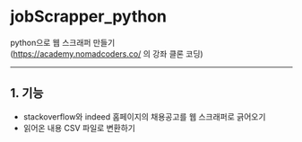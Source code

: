 # jobScrapper_python
python으로 웹 스크래퍼 만들기
<br>(https://academy.nomadcoders.co/ 의 강좌 클론 코딩)
* * *
## 1. 기능
* stackoverflow와 indeed 홈페이지의 채용공고를 웹 스크래퍼로 긁어오기
* 읽어온 내용 CSV 파일로 변환하기
